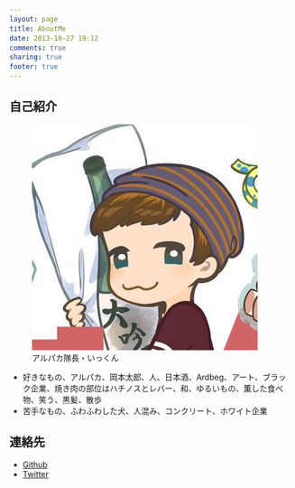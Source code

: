 ```yaml
---
layout: page
title: AboutMe
date: 2013-10-27 19:12
comments: true
sharing: true
footer: true
---
```


## 自己紹介

<figure class="image_wrapper">
  <img src="/images/common/profile.jpg" alt="石井 浩之">
  <figcaption>アルパカ隊長・いっくん</figcaption>
</figure>

- 好きなもの、アルパカ、岡本太郎、人、日本酒、Ardbeg、アート、ブラック企業、焼き肉の部位はハチノスとレバー、和、ゆるいもの、薫した食べ物、笑う、黒髪、散歩
- 苦手なもの、ふわふわした犬、人混み、コンクリート、ホワイト企業

## 連絡先

- [Github](https://github.com/alpaca-tc)
- [Twitter](https://twitter.com/alpaca_tc)
